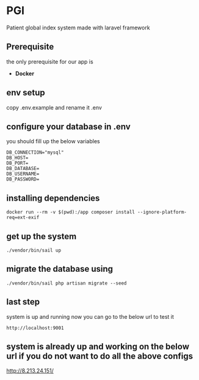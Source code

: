 # PGI

Patient global index system made with laravel framework

## Prerequisite
the only prerequisite for our app is
- **Docker**

## env setup
copy .env.example and rename it .env

## configure your database in .env

you should fill up the below variables

```
DB_CONNECTION="mysql"
DB_HOST=
DB_PORT=
DB_DATABASE=
DB_USERNAME=
DB_PASSWORD=
```

## installing dependencies

```
docker run --rm -v $(pwd):/app composer install --ignore-platform-req=ext-exif
```

## get up the system

```
./vendor/bin/sail up
```

## migrate the database using

```
./vendor/bin/sail php artisan migrate --seed
```

## last step

system is up and running now you can go to the below url to test it

```
http://localhost:9001
```

## system is already up and working on the below url if you do not want to do all the above configs

http://8.213.24.151/


